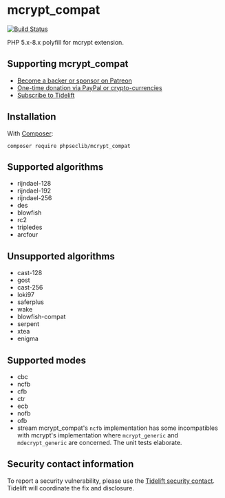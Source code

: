 # mcrypt_compat

[![Build Status](https://travis-ci.org/phpseclib/mcrypt_compat.svg?branch=master)](https://app.travis-ci.com/github/phpseclib/mcrypt_compat)

PHP 5.x-8.x polyfill for mcrypt extension.

## Supporting mcrypt_compat

- [Become a backer or sponsor on Patreon](https://www.patreon.com/phpseclib)
- [One-time donation via PayPal or crypto-currencies](http://sourceforge.net/donate/index.php?group_id=198487)
- [Subscribe to Tidelift](https://tidelift.com/subscription/pkg/packagist-phpseclib-mcrypt-compat?utm_source=packagist-phpseclib-mcrypt-compat&utm_medium=referral&utm_campaign=readme)

## Installation

With [Composer](https://getcomposer.org/):

```
composer require phpseclib/mcrypt_compat
```

## Supported algorithms

- rijndael-128
- rijndael-192
- rijndael-256
- des
- blowfish
- rc2
- tripledes
- arcfour

## Unsupported algorithms

- cast-128
- gost
- cast-256
- loki97
- saferplus
- wake
- blowfish-compat
- serpent
- xtea
- enigma

## Supported modes

- cbc
- ncfb
- cfb
- ctr
- ecb
- nofb
- ofb
- stream
mcrypt_compat's `ncfb` implementation has some incompatibles with mcrypt's implementation where `mcrypt_generic` and `mdecrypt_generic` are concerned. The unit tests elaborate.

## Security contact information

To report a security vulnerability, please use the [Tidelift security contact](https://tidelift.com/security). Tidelift will coordinate the fix and disclosure.